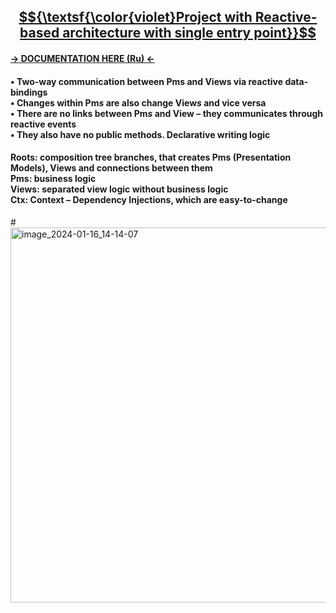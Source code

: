 ## <u> $${\textsf{\color{violet}Project  with  Reactive-based  architecture  with  single  entry  point}}$$ </u>
#### [-> DOCUMENTATION HERE (Ru) <-](https://docs.google.com/document/d/1P_m1-pK7PYw3LxIv4IdjDfgQtoojhUAlO8sDL_k9miw/edit?usp=sharing)
#### • Two-way communication between Pms and Views via reactive data-bindings</br>• Changes within Pm<i>s</i> are also change View<i>s</i> and vice versa</br>• There are no links between Pm<i>s</i> and View – they communicates through reactive events</br>• They also have no public methods. Declarative writing logic

#### Roots: composition tree branches, that creates Pms (Presentation Models), Views and connections between them</br>Pms: business logic</br>Views: separated view logic without business logic</br>Ctx: Context – Dependency Injections, which are easy-to-change
#<img width="600" alt="image_2024-01-16_14-14-07" src="https://github.com/user-attachments/assets/4458447a-b776-47c4-8569-cc487d2cf23a">
